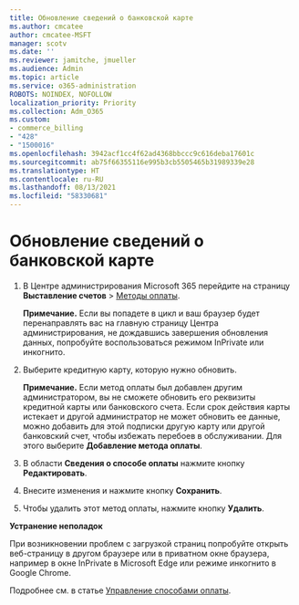 ```yaml
---
title: Обновление сведений о банковской карте
ms.author: cmcatee
author: cmcatee-MSFT
manager: scotv
ms.date: ''
ms.reviewer: jamitche, jmueller
ms.audience: Admin
ms.topic: article
ms.service: o365-administration
ROBOTS: NOINDEX, NOFOLLOW
localization_priority: Priority
ms.collection: Adm_O365
ms.custom:
- commerce_billing
- "428"
- "1500016"
ms.openlocfilehash: 3942acf1cc4f62ad4368bbccc9c616deba17601c
ms.sourcegitcommit: ab75f66355116e995b3cb5505465b31989339e28
ms.translationtype: HT
ms.contentlocale: ru-RU
ms.lasthandoff: 08/13/2021
ms.locfileid: "58330681"
---
```

# <a name="update-credit-card-information"></a>Обновление сведений о банковской карте

1. В Центре администрирования Microsoft 365 перейдите на страницу **Выставление счетов** \> [Методы оплаты](https://go.microsoft.com/fwlink/p/?linkid=2018806).

    **Примечание.** Если вы попадете в цикл и ваш браузер будет перенаправлять вас на главную страницу Центра администрирования, не дождавшись завершения обновления данных, попробуйте воспользоваться режимом InPrivate или инкогнито.
  
2. Выберите кредитную карту, которую нужно обновить.

    **Примечание.** Если метод оплаты был добавлен другим администратором, вы не сможете обновить его реквизиты кредитной карты или банковского счета. Если срок действия карты истекает и другой администратор не может обновить ее данные, можно добавить для этой подписки другую карту или другой банковский счет, чтобы избежать перебоев в обслуживании. Для этого выберите **Добавление метода оплаты**.
  
3. В области **Сведения о способе оплаты** нажмите кнопку **Редактировать**.

4. Внесите изменения и нажмите кнопку **Сохранить**.

5. Чтобы удалить этот метод оплаты, нажмите кнопку **Удалить**.

**Устранение неполадок**

При возникновении проблем с загрузкой страниц попробуйте открыть веб-страницу в другом браузере или в приватном окне браузера, например в окне InPrivate в Microsoft Edge или режиме инкогнито в Google Chrome. 

Подробнее см. в статье [Управление способами оплаты](https://docs.microsoft.com/microsoft-365/commerce/billing-and-payments/manage-payment-methods).